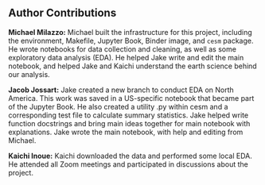 ## Author Contributions
**Michael Milazzo:** Michael built the infrastructure for this project, including the environment, Makefile, Jupyter Book, Binder image, and `cesm` package. He wrote notebooks for data collection and cleaning, as well as some exploratory data analysis (EDA). He helped Jake write and edit the main notebook, and helped Jake and Kaichi understand the earth science behind our analysis. 

**Jacob Jossart:** Jake created a new branch to conduct EDA on North America. This work was saved in a US-specific notebook that became part of the Jupyter Book. He also created a utility .py within cesm and a corresponding test file to calculate summary statistics. Jake helped write function docstrings and bring main ideas together for main notebook with explanations. Jake wrote the main notebook, with help and editing from Michael.

**Kaichi Inoue:** Kaichi downloaded the data and performed some local EDA. He attended all Zoom meetings and participated in discussions about the project.

